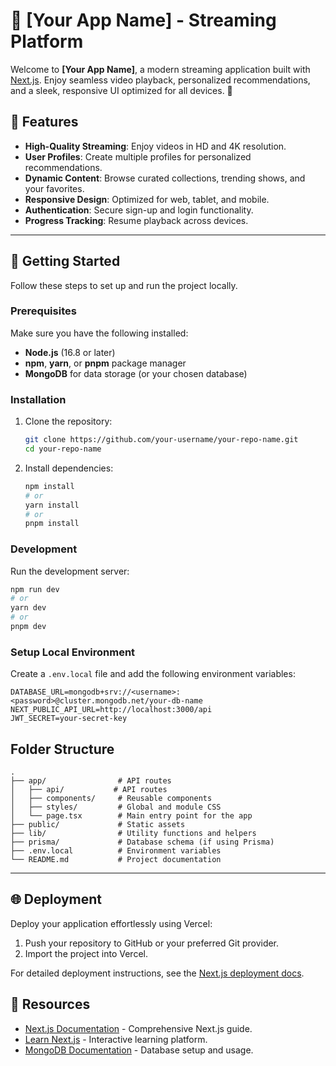 # 🎥 [Your App Name] - Streaming Platform

Welcome to **[Your App Name]**, a modern streaming application built with [Next.js](https://nextjs.org). Enjoy seamless video playback, personalized recommendations, and a sleek, responsive UI optimized for all devices. 🚀

## 🌟 Features

- **High-Quality Streaming**: Enjoy videos in HD and 4K resolution.
- **User Profiles**: Create multiple profiles for personalized recommendations.
- **Dynamic Content**: Browse curated collections, trending shows, and your favorites.
- **Responsive Design**: Optimized for web, tablet, and mobile.
- **Authentication**: Secure sign-up and login functionality.
- **Progress Tracking**: Resume playback across devices.

---

## 🚀 Getting Started

Follow these steps to set up and run the project locally.

### Prerequisites

Make sure you have the following installed:

- **Node.js** (16.8 or later)
- **npm**, **yarn**, or **pnpm** package manager
- **MongoDB** for data storage (or your chosen database)

### Installation

1. Clone the repository:
   ```bash
   git clone https://github.com/your-username/your-repo-name.git
   cd your-repo-name
   ```

2. Install dependencies:
   ```bash
   npm install
   # or
   yarn install
   # or
   pnpm install
   ```

### Development

Run the development server:
```bash
npm run dev
# or
yarn dev
# or
pnpm dev
```

### Setup Local Environment

Create a `.env.local` file and add the following environment variables:
```
DATABASE_URL=mongodb+srv://<username>:<password>@cluster.mongodb.net/your-db-name
NEXT_PUBLIC_API_URL=http://localhost:3000/api
JWT_SECRET=your-secret-key
```

## Folder Structure

```
.
├── app/                # API routes
│   ├── api/           # API routes
│   ├── components/     # Reusable components
│   ├── styles/         # Global and module CSS
│   └── page.tsx        # Main entry point for the app
├── public/             # Static assets
├── lib/                # Utility functions and helpers
├── prisma/             # Database schema (if using Prisma)
├── .env.local          # Environment variables
└── README.md           # Project documentation
```

---

## 🌐 Deployment

Deploy your application effortlessly using Vercel:

1. Push your repository to GitHub or your preferred Git provider.
2. Import the project into Vercel.

For detailed deployment instructions, see the [Next.js deployment docs](https://nextjs.org/docs/deployment).

## 📖 Resources

- [Next.js Documentation](https://nextjs.org/docs) - Comprehensive Next.js guide.
- [Learn Next.js](https://nextjs.org/learn) - Interactive learning platform.
- [MongoDB Documentation](https://docs.mongodb.com/) - Database setup and usage.
